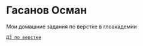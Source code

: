 

# Гасанов Осман
Мои домашние задания по верстке в глоакадемии


<code>[ДЗ по верстке](Avarets123.github.io/lessons/src/bootstrapVerst.html
 "Первый сайт с помощью bootstrap")
</code>
